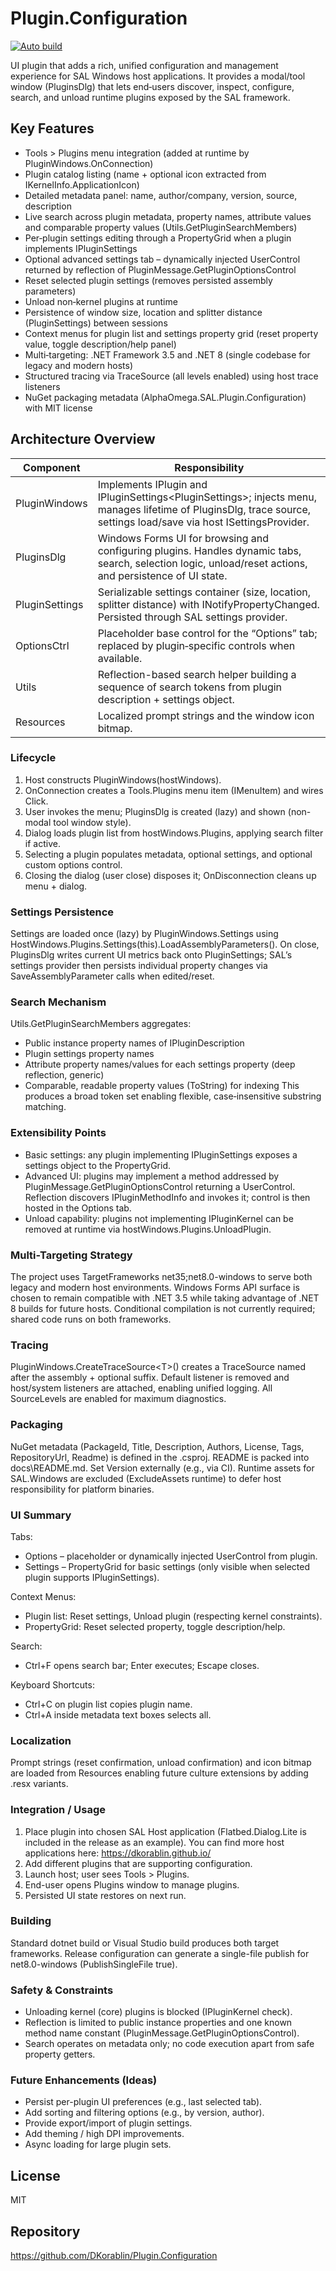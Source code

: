 # Plugin.Configuration
[![Auto build](https://github.com/DKorablin/Plugin.Configuration/actions/workflows/release.yml/badge.svg)](https://github.com/DKorablin/Plugin.Configuration/releases/latest)

UI plugin that adds a rich, unified configuration and management experience for SAL Windows host applications. It provides a modal/tool window (PluginsDlg) that lets end‑users discover, inspect, configure, search, and unload runtime plugins exposed by the SAL framework.

## Key Features
* Tools > Plugins menu integration (added at runtime by PluginWindows.OnConnection)
* Plugin catalog listing (name + optional icon extracted from IKernelInfo.ApplicationIcon)
* Detailed metadata panel: name, author/company, version, source, description
* Live search across plugin metadata, property names, attribute values and comparable property values (Utils.GetPluginSearchMembers)
* Per‑plugin settings editing through a PropertyGrid when a plugin implements IPluginSettings
* Optional advanced settings tab – dynamically injected UserControl returned by reflection of PluginMessage.GetPluginOptionsControl
* Reset selected plugin settings (removes persisted assembly parameters)
* Unload non‑kernel plugins at runtime
* Persistence of window size, location and splitter distance (PluginSettings) between sessions
* Context menus for plugin list and settings property grid (reset property value, toggle description/help panel)
* Multi‑targeting: .NET Framework 3.5 and .NET 8 (single codebase for legacy and modern hosts)
* Structured tracing via TraceSource (all levels enabled) using host trace listeners
* NuGet packaging metadata (AlphaOmega.SAL.Plugin.Configuration) with MIT license

## Architecture Overview
| Component | Responsibility |
|-----------|----------------|
| PluginWindows | Implements IPlugin and IPluginSettings&lt;PluginSettings&gt;; injects menu, manages lifetime of PluginsDlg, trace source, settings load/save via host ISettingsProvider. |
| PluginsDlg | Windows Forms UI for browsing and configuring plugins. Handles dynamic tabs, search, selection logic, unload/reset actions, and persistence of UI state. |
| PluginSettings | Serializable settings container (size, location, splitter distance) with INotifyPropertyChanged. Persisted through SAL settings provider. |
| OptionsCtrl | Placeholder base control for the “Options” tab; replaced by plugin‑specific controls when available. |
| Utils | Reflection-based search helper building a sequence of search tokens from plugin description + settings object. |
| Resources | Localized prompt strings and the window icon bitmap. |

### Lifecycle
1. Host constructs PluginWindows(hostWindows).
2. OnConnection creates a Tools.Plugins menu item (IMenuItem) and wires Click.
3. User invokes the menu; PluginsDlg is created (lazy) and shown (non-modal tool window style).
4. Dialog loads plugin list from hostWindows.Plugins, applying search filter if active.
5. Selecting a plugin populates metadata, optional settings, and optional custom options control.
6. Closing the dialog (user close) disposes it; OnDisconnection cleans up menu + dialog.

### Settings Persistence
Settings are loaded once (lazy) by PluginWindows.Settings using HostWindows.Plugins.Settings(this).LoadAssemblyParameters(). On close, PluginsDlg writes current UI metrics back onto PluginSettings; SAL’s settings provider then persists individual property changes via SaveAssemblyParameter calls when edited/reset.

### Search Mechanism
Utils.GetPluginSearchMembers aggregates:
* Public instance property names of IPluginDescription
* Plugin settings property names
* Attribute property names/values for each settings property (deep reflection, generic)
* Comparable, readable property values (ToString) for indexing
This produces a broad token set enabling flexible, case‑insensitive substring matching.

### Extensibility Points
* Basic settings: any plugin implementing IPluginSettings exposes a settings object to the PropertyGrid.
* Advanced UI: plugins may implement a method addressed by PluginMessage.GetPluginOptionsControl returning a UserControl. Reflection discovers IPluginMethodInfo and invokes it; control is then hosted in the Options tab.
* Unload capability: plugins not implementing IPluginKernel can be removed at runtime via hostWindows.Plugins.UnloadPlugin.

### Multi-Targeting Strategy
The project uses TargetFrameworks net35;net8.0-windows to serve both legacy and modern host environments. Windows Forms API surface is chosen to remain compatible with .NET 3.5 while taking advantage of .NET 8 builds for future hosts. Conditional compilation is not currently required; shared code runs on both frameworks.

### Tracing
PluginWindows.CreateTraceSource&lt;T&gt;() creates a TraceSource named after the assembly + optional suffix. Default listener is removed and host/system listeners are attached, enabling unified logging. All SourceLevels are enabled for maximum diagnostics.

### Packaging
NuGet metadata (PackageId, Title, Description, Authors, License, Tags, RepositoryUrl, Readme) is defined in the .csproj. README is packed into docs\README.md. Set Version externally (e.g., via CI). Runtime assets for SAL.Windows are excluded (ExcludeAssets runtime) to defer host responsibility for platform binaries.

### UI Summary
Tabs:
* Options – placeholder or dynamically injected UserControl from plugin.
* Settings – PropertyGrid for basic settings (only visible when selected plugin supports IPluginSettings).

Context Menus:
* Plugin list: Reset settings, Unload plugin (respecting kernel constraints).
* PropertyGrid: Reset selected property, toggle description/help.

Search:
* Ctrl+F opens search bar; Enter executes; Escape closes.

Keyboard Shortcuts:
* Ctrl+C on plugin list copies plugin name.
* Ctrl+A inside metadata text boxes selects all.

### Localization
Prompt strings (reset confirmation, unload confirmation) and icon bitmap are loaded from Resources enabling future culture extensions by adding .resx variants.

### Integration / Usage
1. Place plugin into chosen SAL Host application (Flatbed.Dialog.Lite is included in the release as an example). You can find more host applications here: https://dkorablin.github.io/
2. Add different plugins that are supporting configuration.
3. Launch host; user sees Tools > Plugins.
4. End-user opens Plugins window to manage plugins.
5. Persisted UI state restores on next run.

### Building
Standard dotnet build or Visual Studio build produces both target frameworks. Release configuration can generate a single-file publish for net8.0-windows (PublishSingleFile true).

### Safety & Constraints
* Unloading kernel (core) plugins is blocked (IPluginKernel check).
* Reflection is limited to public instance properties and one known method name constant (PluginMessage.GetPluginOptionsControl).
* Search operates on metadata only; no code execution apart from safe property getters.

### Future Enhancements (Ideas)
* Persist per-plugin UI preferences (e.g., last selected tab).
* Add sorting and filtering options (e.g., by version, author).
* Provide export/import of plugin settings.
* Add theming / high DPI improvements.
* Async loading for large plugin sets.

## License
MIT

## Repository
https://github.com/DKorablin/Plugin.Configuration